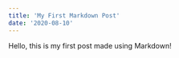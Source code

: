```yaml
---
title: 'My First Markdown Post'
date: '2020-08-10'
---
```


Hello, this is my first post made using Markdown!
